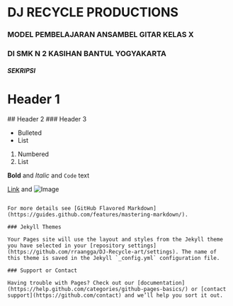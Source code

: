 # DJ RECYCLE PRODUCTIONS


### MODEL PEMBELAJARAN ANSAMBEL GITAR KELAS X 
### DI SMK N 2 KASIHAN BANTUL YOGYAKARTA
#### __*SEKRIPSI*__


<html>
 <head>
    <title></title>
 </head>

# Header 1
<title><center><h1>perjuangan anak belitung</h1></center></title>
## Header 2
### Header 3

- Bulleted
- List

1. Numbered
2. List

**Bold** and _Italic_ and `Code` text

[Link](url) and ![Image](src)
```

For more details see [GitHub Flavored Markdown](https://guides.github.com/features/mastering-markdown/).

### Jekyll Themes

Your Pages site will use the layout and styles from the Jekyll theme you have selected in your [repository settings](https://github.com/rraangga/DJ-Recycle-art/settings). The name of this theme is saved in the Jekyll `_config.yml` configuration file.

### Support or Contact

Having trouble with Pages? Check out our [documentation](https://help.github.com/categories/github-pages-basics/) or [contact support](https://github.com/contact) and we’ll help you sort it out.
